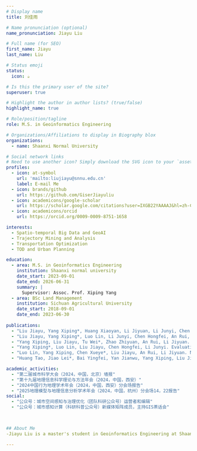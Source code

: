 ```yaml
---
# Display name
title: 刘佳雨

# Name pronunciation (optional)
name_pronunciation: Jiayu Liu

# Full name (for SEO)
first_name: Jiayu
last_name: Liu

# Status emoji
status:
  icon: ☕️

# Is this the primary user of the site?
superuser: true

# Highlight the author in author lists? (true/false)
highlight_name: true

# Role/position/tagline
role: M.S. in Geoinformatics Engineering

# Organizations/Affiliations to display in Biography blox
organizations:
  - name: Shaanxi Normal University

# Social network links
# Need to use another icon? Simply download the SVG icon to your `assets/media/icons/` folder.
profiles:
  - icon: at-symbol
    url: 'mailto:liujiayu@snnu.edu.cn'
    label: E-mail Me
  - icon: brands/github
    url: https://github.com/GiserJiayuliu
  - icon: academicons/google-scholar
    url: https://scholar.google.com/citations?user=IXGB22YAAAAJ&hl=zh-CN
  - icon: academicons/orcid
    url: https://orcid.org/0009-0009-8751-1658

interests:
  - Spatio-temporal Big Data and GeoAI
  - Trajectory Mining and Analysis
  - Transportation Optimization
  - TOD and Urban Planning

education:
  - area: M.S. in Geoinformatics Engineering
    institution: Shaanxi normal university
    date_start: 2023-09-01
    date_end: 2026-06-31
    summary: |
      Supervisor: Assoc. Prof. Xiping Yang 
  - area: BSc Land Management
    institution: Sichuan Agricultural University
    date_start: 2018-09-01
    date_end: 2023-06-30
    
publications:
  - "Liu Jiayu, Yang Xiping*, Huang Xiaoyan, Li Jiyuan, Li Junyi, Chen Hongfei, An Rui, Song Yongyong. Introducing street view into node-place model for evaluating transit-oriented development[J]. Journal of Transport Geography. (2025, Major and Revised for review)"
  - "Liu Jiayu, Yang Xiping*, Luo Lin, Li Junyi, Chen Hongfei, An Rui, Li Jiyuan. Inspecting urban transit-oriented development from perspectives of human activity[J]. Journal of Transport Geography. (2025, Major and Revised for review)"
  - "Yang Xiping, Liu Jiayu, Tu Wei*, Zhao Zhiyuan, An Rui, Li Jiyuan. A multi-objective optimization framework for locating metro stations by integrating travel demand, accessibility and land use intensity[J]. Computers, Environment and Urban Systems. (2025, Under Review)"
  - "Yang Xiping*, Luo Lin, Liu Jiayu, Chen Hongfei, Li Junyi. Evaluating the Improvement of Healthcare Accessibility for Urban Residents via the Construction of New Hospitals: A Case Study of Xi’an, China[J]. Applied Spatial Analysis and Policy, 18(5)（2025）."
  - "Luo Lin, Yang Xiping, Chen Xueye*, Liu Jiayu, An Rui, Li Jiyuan. Nonlinear Influence of the Built Environment on the Attraction of the Third Activity: A Comparative Analysis of Inflow from Home and Work[J]. ISPRS International Journal of Geo-Information, 13(9): 337（2024）."
  - "Huang Tao, Jiao Lei*, Bai Yingfei, Yan Jianwu, Yang Xiping, Liu Jiayu, Liang Wei, Luo Da, Zhang Liwei, Wang Hao, Li Zhaolin, Li Zongshan, Ji Ni, Gao Guangyao. Enhancing vegetation fine-scale classification accuracy in complex topography via machine learning: An approach that fuses UAV-LiDAR and high-resolution imagery[J]. Computers and Electronics in Agriculture. 235,110360(2025)."

academic_activities:
  - "第二届城市科学大会（2024，中国，北京）墙报"
  - "第十九届地理信息科学理论与方法年会（2024，中国，西安）"
  - "2024中国行为地理学术年会（2024，中国，西安）分会场报告"
  - "2025地理模型与地理信息分析学术年会（2024，中国，杭州）分会场14，22报告"
social:
  - "公众号：城市空间感知与治理优化（团队科研公众号）运营者和编辑"
  - "公众号：城市感知计算（科研科普公众号）新媒体矩阵成员，主持GIS茶话会"

 

## About Me
-Jiayu Liu is a master's student in Geoinformatics Engineering at Shaanxi Normal University. His research interests lie at the intersection of Geographic Information Science (GIS) and transportation. He is dedicated to leveraging multi-source big data to understand and solve problems in transportation geography, with a particular focus on human mobility and public transit network design.

---
```


